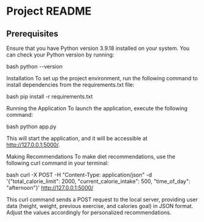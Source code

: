# Project README

## Prerequisites

Ensure that you have Python version 3.9.18 installed on your system. You can check your Python version by running:

bash
python --version

Installation
To set up the project environment, run the following command to install dependencies from the requirements.txt file:

bash
pip install -r requirements.txt

Running the Application
To launch the application, execute the following command:

bash
python app.py

This will start the application, and it will be accessible at http://127.0.0.1:5000/.

Making Recommendations
To make diet recommendations, use the following curl command in your terminal:

bash
curl -X POST -H "Content-Type: application/json" -d '{"total_calorie_limit": 2000, "current_calorie_intake": 500, "time_of_day": "afternoon"}' http://127.0.0.1:5000/

This curl command sends a POST request to the local server, providing user data (height, weight, previous exercise, and calories goal) in JSON format. Adjust the values accordingly for personalized recommendations.